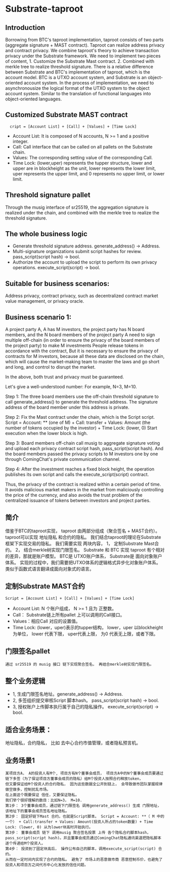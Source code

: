 # Substrate-taproot
## Introduction
Borrowing from BTC's taproot implementation, taproot consists of two parts (aggregate signature + MAST contract). 
Taproot can realize address privacy and contract privacy. We combine taproot's theory to achieve transaction privacy under the Substrate framework. 
We need to implement two pieces of content, 1. Customize the Substrate Mast contract. 2. Combined with merkle tree to realize threshold signature.
There is a relative difference between Substrate and BTC's implementation of taproot, which is the account model. BTC is a UTXO account system, and Substrate is an object-oriented account system. In the process of implementation, we need to asynchronousize the logical format of the UTXO system to the object account system. Similar to the translation of functional languages into object-oriented languages.

## Customized Substrate MAST contract
      cript = [Account List] + [Call] + [Values] + [Time Lock]
- Account List: It is composed of N accounts, N >= 1 and a positive integer.
- Call: Call interface that can be called on all pallets on the Substrate chain.
- Values: The corresponding setting value of the corresponding Call.
- Time Lock: (lower,uper) represents the tupper structure, lower and upper are in blockheight as the unit, lower represents the lower limit, uper represents the upper limit, and 0 represents no upper limit, or lower limit.

## Threshold signature pallet
Through the musig interface of sr25519, the aggregation signature is realized under the chain, and combined with the merkle tree to realize the threshold signature.

## The whole business logic
- Generate threshold signature address. generate_address() -> Address.
- Multi-signature organizations submit script hashes for review. pass_script(script hash) -> bool.
- Authorize the account to upload the script to perform its own privacy operations. execute_script(script) -> bool.

## Suitable for business scenarios:
Address privacy, contract privacy, such as decentralized contract market value management, or privacy oracle.

## Business scenario 1:
A project party A, A has M investors, the project party has N board members, and the N board members of the project party A need to sign multiple off-chain (in order to ensure the privacy of the board members of the project party) to make M investments People release tokens in accordance with the contract, But it is necessary to ensure the privacy of contracts for M investors, because all these data are disclosed on the chain, which will cause the market-making team to master the laws and go short and long, and control to disrupt the market.

In the above, both trust and privacy must be guaranteed. 

Let's give a well-understood number: For example, N=3, M=10.

Step 1: The three board members use the off-chain threshold signature to call generate_address() to generate the threshold address. The signature address of the board member under this address is private.

Step 2: Fix the Mast contract under the chain, which is the Script script. Script = Account: ** (one of M) + Call: transfer + Values: Amount (the number of tokens occupied by the investor) + Time Lock: (lower, 0) Start execution when the lower block is high.

Step 3: Board members off-chain call musig to aggregate signature voting and upload each privacy contract script hash, pass_script(script hash). And the board members passed the privacy scripts to M investors one by one through ComingChat's private communication channel.

Step 4: After the investment reaches a fixed block height, the operation publishes its own script and calls the execute_script(script) contract.

Thus, the privacy of the contract is realized within a certain period of time. It avoids malicious market makers in the market from maliciously controlling the price of the currency, and also avoids the trust problem of the centralized issuance of tokens between investors and project parties.
    
    
## 简介
   借鉴于BTC的taproot实现， taproot 由两部分组成（聚合签名 + MAST合约）。 
   taproot可以实现 地址隐私 和合约的隐私。 我们结合taproot的理论在Substrate框架下实现交易的隐私。
   我们需要实现 两块内容， 1， 定制Substrate Mast合约。 2， 结合merkle树实现门限签名。
   Substrate 和 BTC 实现 taproot 有个相对的差异，那就是账户模型。
   BTC是 UTXO账户体系， Substrate是 面向对象账户体系。 实现的过程中，我们需要把UTXO体系的逻辑格式异步化对象账户体系。 类似于函数式语言翻译成面向对象式的语言。
   
 ## 定制Substrate MAST合约
    Script = [Account List] + [Call] + [Values] + [Time Lock]
 - Account List: N 个账户组成， N >= 1 且为 正整数。
 - Call： Substrate链上所有pallet 上可以调用的Call接口。
 - Values：相应Call 对应的设置值。
 - Time Lock:  (lower，uper)表示的tupper结构， lower，uper 以blockheight 为单位， lower 代表下限， uper代表上限， 为0 代表无上限，或者下限。
 
## 门限签名pallet
    通过 sr25519 的 musig 接口 链下实现聚合签名， 再结合merkle树实现门限签名。

## 整个业务逻辑
- 1, 生成门限签名地址。generate_address() -> Address.
- 2, 多签组织提交审核Script 脚本hash。 pass_script(script hash) -> bool.
- 3, 授权账户上传脚本执行属于自己的隐私操作。 execute_script(script) -> bool.

## 适合业务场景：
   地址隐私，合约隐私， 比如 去中心合约市值管理，或者隐私预言机。

## 业务场景1
    某项目方A， A的投资人有M个, 项目方有N个董事会成员， 项目方A中的N个董事会成员要通过链下多签（为了保证项目方董事会成员的隐私）给M个投资人按照合约释放token，
    但又要保证给M个投资人的合约隐私， 因为这些数据全公开到链上， 会导致做市团队掌握规律做空做多，控制扰乱市场。
    在上面这个既要保证 信任，又要保证隐私。
    我们举个很好理解的数目：比如N=3， M=10.
    第1步： 3个董事会成员，通过链下门限签名 调用generate_address() 生成 门限地址， 该地址下的董事会成员签名地址隐私。
    第2步： 固定好链下Mast 合约，也就是Script脚本。 Script = Account: **（ M 中的一个） + Call:transfer + Values: Amount(投资人所占的token数量) + Time Lock: (lower, 0) 从为lower块高时开始执行。
    第3步： 董事会成员 链下 调用musig 聚合签名投票 上传 各个隐私合约脚本hash， pass_script(script hash)。并且董事会成员通过ComingChat隐私通讯渠道把隐私脚本逐个传递给M个投资人。
    第4步： 投资到了固定块高后， 操作公布自己的脚本，调用execute_script(script) 合约。
    从而在一定时间内实现了合约的隐私。 避免了 市场上的恶意做市商 恶意控制币价，也避免了投资人和项目方之间代币中心化发放的信任问题。
    
    
     
